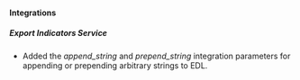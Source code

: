 
#### Integrations
##### Export Indicators Service
- Added the *append_string* and *prepend_string* integration parameters for appending or prepending arbitrary strings to EDL.

